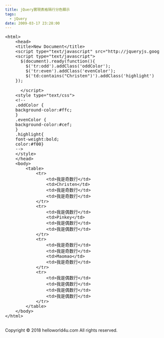 ```yaml
---
title: jQuery實現表格隔行分色顯示
tags:
  - jQuery
date: 2009-03-17 23:28:00
---
```


<pre class="brush: html;">
&lt;html>
&nbsp;&nbsp;&nbsp;&nbsp;&lt;head>
&nbsp;&nbsp;&nbsp;&nbsp;&lt;title>New Document&lt;/title>
&nbsp;&nbsp;&nbsp;&nbsp;&lt;script type="text/javascript" src="http://jqueryjs.googlecode.com/files/jquery-1.3.2.min.js">&lt;/script>
&nbsp;&nbsp;&nbsp;&nbsp;&lt;script type="text/javascript">   
&nbsp;&nbsp;&nbsp;&nbsp;  $(document).ready(function(){   
&nbsp;&nbsp;&nbsp;&nbsp;    $('tr:odd').addClass('oddColor');   
&nbsp;&nbsp;&nbsp;&nbsp;    $('tr:even').addClass('evenColor');   
&nbsp;&nbsp;&nbsp;&nbsp;    $('td:contains("Christen")').addClass('highlight')   
&nbsp;&nbsp;&nbsp;&nbsp;});   
&nbsp;&nbsp;&nbsp;&nbsp;   
&nbsp;&nbsp;&nbsp;&nbsp;  &lt;/script>
&nbsp;&nbsp;&nbsp;&nbsp;&lt;style type="text/css">   
&nbsp;&nbsp;&nbsp;&nbsp;&lt;!--   
&nbsp;&nbsp;&nbsp;&nbsp;.oddColor {   
&nbsp;&nbsp;&nbsp;&nbsp;background-color:#ffc;   
&nbsp;&nbsp;&nbsp;&nbsp;}   
&nbsp;&nbsp;&nbsp;&nbsp;.evenColor {   
&nbsp;&nbsp;&nbsp;&nbsp;background-color:#cef;   
&nbsp;&nbsp;&nbsp;&nbsp;}   
&nbsp;&nbsp;&nbsp;&nbsp;.highlight{   
&nbsp;&nbsp;&nbsp;&nbsp;font-weight:bold;   
&nbsp;&nbsp;&nbsp;&nbsp;color:#f00}   
&nbsp;&nbsp;&nbsp;&nbsp;-->   
&nbsp;&nbsp;&nbsp;&nbsp;&lt;/style>
&nbsp;&nbsp;&nbsp;&nbsp;&lt;/head>
&nbsp;&nbsp;&nbsp;&nbsp;&lt;body>
&nbsp;&nbsp;&nbsp;&nbsp;&nbsp;&nbsp;&nbsp;&nbsp;&lt;table>
&nbsp;&nbsp;&nbsp;&nbsp;&nbsp;&nbsp;&nbsp;&nbsp;&nbsp;&nbsp;&nbsp;&nbsp;&lt;tr>
&nbsp;&nbsp;&nbsp;&nbsp;&nbsp;&nbsp;&nbsp;&nbsp;&nbsp;&nbsp;&nbsp;&nbsp;&nbsp;&nbsp;&nbsp;&nbsp;&lt;td>我是奇&#25968;行&lt;/td>
&nbsp;&nbsp;&nbsp;&nbsp;&nbsp;&nbsp;&nbsp;&nbsp;&nbsp;&nbsp;&nbsp;&nbsp;&nbsp;&nbsp;&nbsp;&nbsp;&lt;td>Christen&lt;/td>
&nbsp;&nbsp;&nbsp;&nbsp;&nbsp;&nbsp;&nbsp;&nbsp;&nbsp;&nbsp;&nbsp;&nbsp;&nbsp;&nbsp;&nbsp;&nbsp;&lt;td>我是奇&#25968;行&lt;/td>
&nbsp;&nbsp;&nbsp;&nbsp;&nbsp;&nbsp;&nbsp;&nbsp;&nbsp;&nbsp;&nbsp;&nbsp;&nbsp;&nbsp;&nbsp;&nbsp;&lt;td>我是奇&#25968;行&lt;/td>
&nbsp;&nbsp;&nbsp;&nbsp;&nbsp;&nbsp;&nbsp;&nbsp;&nbsp;&nbsp;&nbsp;&nbsp;&lt;/tr>
&nbsp;&nbsp;&nbsp;&nbsp;&nbsp;&nbsp;&nbsp;&nbsp;&nbsp;&nbsp;&nbsp;&nbsp;&lt;tr>
&nbsp;&nbsp;&nbsp;&nbsp;&nbsp;&nbsp;&nbsp;&nbsp;&nbsp;&nbsp;&nbsp;&nbsp;&nbsp;&nbsp;&nbsp;&nbsp;&lt;td>我是偶&#25968;行&lt;/td>
&nbsp;&nbsp;&nbsp;&nbsp;&nbsp;&nbsp;&nbsp;&nbsp;&nbsp;&nbsp;&nbsp;&nbsp;&nbsp;&nbsp;&nbsp;&nbsp;&lt;td>Pinkey&lt;/td>
&nbsp;&nbsp;&nbsp;&nbsp;&nbsp;&nbsp;&nbsp;&nbsp;&nbsp;&nbsp;&nbsp;&nbsp;&nbsp;&nbsp;&nbsp;&nbsp;&lt;td>我是偶&#25968;行&lt;/td>
&nbsp;&nbsp;&nbsp;&nbsp;&nbsp;&nbsp;&nbsp;&nbsp;&nbsp;&nbsp;&nbsp;&nbsp;&nbsp;&nbsp;&nbsp;&nbsp;&lt;td>我是偶&#25968;行&lt;/td>
&nbsp;&nbsp;&nbsp;&nbsp;&nbsp;&nbsp;&nbsp;&nbsp;&nbsp;&nbsp;&nbsp;&nbsp;&lt;/tr>
&nbsp;&nbsp;&nbsp;&nbsp;&nbsp;&nbsp;&nbsp;&nbsp;&nbsp;&nbsp;&nbsp;&nbsp;&lt;tr>
&nbsp;&nbsp;&nbsp;&nbsp;&nbsp;&nbsp;&nbsp;&nbsp;&nbsp;&nbsp;&nbsp;&nbsp;&nbsp;&nbsp;&nbsp;&nbsp;&lt;td>我是奇&#25968;行&lt;/td>
&nbsp;&nbsp;&nbsp;&nbsp;&nbsp;&nbsp;&nbsp;&nbsp;&nbsp;&nbsp;&nbsp;&nbsp;&nbsp;&nbsp;&nbsp;&nbsp;&lt;td>我是奇&#25968;行&lt;/td>
&nbsp;&nbsp;&nbsp;&nbsp;&nbsp;&nbsp;&nbsp;&nbsp;&nbsp;&nbsp;&nbsp;&nbsp;&nbsp;&nbsp;&nbsp;&nbsp;&lt;td>Maomao&lt;/td>
&nbsp;&nbsp;&nbsp;&nbsp;&nbsp;&nbsp;&nbsp;&nbsp;&nbsp;&nbsp;&nbsp;&nbsp;&nbsp;&nbsp;&nbsp;&nbsp;&lt;td>我是奇&#25968;行&lt;/td>
&nbsp;&nbsp;&nbsp;&nbsp;&nbsp;&nbsp;&nbsp;&nbsp;&nbsp;&nbsp;&nbsp;&nbsp;&lt;/tr>
&nbsp;&nbsp;&nbsp;&nbsp;&nbsp;&nbsp;&nbsp;&nbsp;&nbsp;&nbsp;&nbsp;&nbsp;&lt;tr>
&nbsp;&nbsp;&nbsp;&nbsp;&nbsp;&nbsp;&nbsp;&nbsp;&nbsp;&nbsp;&nbsp;&nbsp;&nbsp;&nbsp;&nbsp;&nbsp;&lt;td>我是偶&#25968;行&lt;/td>
&nbsp;&nbsp;&nbsp;&nbsp;&nbsp;&nbsp;&nbsp;&nbsp;&nbsp;&nbsp;&nbsp;&nbsp;&nbsp;&nbsp;&nbsp;&nbsp;&lt;td>我是偶&#25968;行&lt;/td>
&nbsp;&nbsp;&nbsp;&nbsp;&nbsp;&nbsp;&nbsp;&nbsp;&nbsp;&nbsp;&nbsp;&nbsp;&nbsp;&nbsp;&nbsp;&nbsp;&lt;td>我是偶&#25968;行&lt;/td>
&nbsp;&nbsp;&nbsp;&nbsp;&nbsp;&nbsp;&nbsp;&nbsp;&nbsp;&nbsp;&nbsp;&nbsp;&nbsp;&nbsp;&nbsp;&nbsp;&lt;td>我是偶&#25968;行&lt;/td>
&nbsp;&nbsp;&nbsp;&nbsp;&nbsp;&nbsp;&nbsp;&nbsp;&nbsp;&nbsp;&nbsp;&nbsp;&lt;/tr>
&nbsp;&nbsp;&nbsp;&nbsp;&nbsp;&nbsp;&nbsp;&nbsp;&lt;/table>&nbsp;&nbsp;&nbsp;&nbsp;
&nbsp;&nbsp;&nbsp;&nbsp;&lt;/body>
&lt;/html>

</pre><div class="blogger-post-footer">Copyright © 2018 helloworld4u.com All rights reserved.</div>